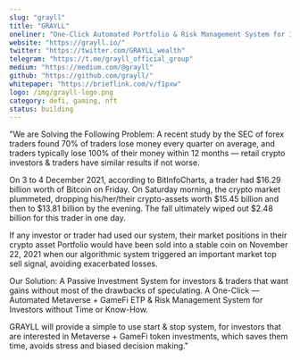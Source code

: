 ```yaml
---
slug: "grayll"
title: "GRAYLL"
oneliner: "One-Click Automated Portfolio & Risk Management System for Investors & Traders that want Gains without the Pains"
website: "https://grayll.io/"
twitter: "https://twitter.com/GRAYLL_wealth"
telegram: "https://t.me/grayll_official_group"
medium: "https://medium.com/@grayll"
github: "https://github.com/grayll/"
whitepaper: "https://brieflink.com/v/f1pxw"
logo: /img/grayll-logo.png
category: defi, gaming, nft
status: building
---
```


"We are Solving the Following Problem:
A recent study by the SEC of forex traders found 70% of traders lose money every quarter on average, and traders typically lose 100% of their money within 12 months — retail crypto investors & traders have similar results if not worse.

On 3 to 4 December 2021, according to BitInfoCharts, a trader had $16.29 billion worth of Bitcoin on Friday. On Saturday morning, the crypto market plummeted, dropping his/her/their crypto-assets worth $15.45 billion and then to $13.81 billion by the evening. The fall ultimately wiped out $2.48 billion for this trader in one day.

If any investor or trader had used our system, their market positions in their crypto asset Portfolio would have been sold into a stable coin on November 22, 2021 when our algorithmic system triggered an important market top sell signal, avoiding exacerbated losses.

Our Solution:
A Passive Investment System for investors & traders that want gains without most of the drawbacks of speculating. 
A One-Click — Automated Metaverse + GameFi ETP & Risk Management System for Investors without Time or Know-How.

GRAYLL will provide a simple to use start & stop system, for investors that are interested in Metaverse + GameFi token investments, which saves them time, avoids stress and biased decision making."
